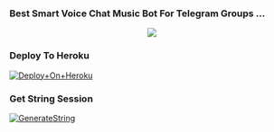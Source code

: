 ### Best Smart Voice Chat Music Bot For Telegram Groups ...


<p align="center"><a href="https://t.me/KAAL_KI_QUEEN"><img src="https://te.legra.ph/file/16f9d4dde576ded7cea3a.jpg"></a></p>



### Deploy To Heroku

[![Deploy+On+Heroku](https://www.herokucdn.com/deploy/button.svg)](https://heroku.com/deploy?template=https://github.com/Yadabhai1/MUSIC)



### Get String Session

[![GenerateString](https://img.shields.io/badge/repl.it-generateString-yellowgreen)](https://replit.com/@AdityaHalder/StringSession)


